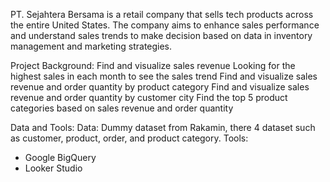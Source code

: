 PT. Sejahtera Bersama is a retail company that sells tech products across the entire United States. The company aims to enhance sales performance and understand sales trends to make decision based on data in inventory management and marketing strategies.

Project Background:
Find and visualize sales revenue
Looking for the highest sales in each month to see the sales trend
Find and visualize sales revenue and order quantity by product category
Find and visualize sales revenue and order quantity by customer city
Find the top 5 product categories based on sales revenue and order quantity

Data and Tools:
Data: Dummy dataset from Rakamin, there 4 dataset such as customer, product, order, and product category.
Tools:
- Google BigQuery
- Looker Studio
